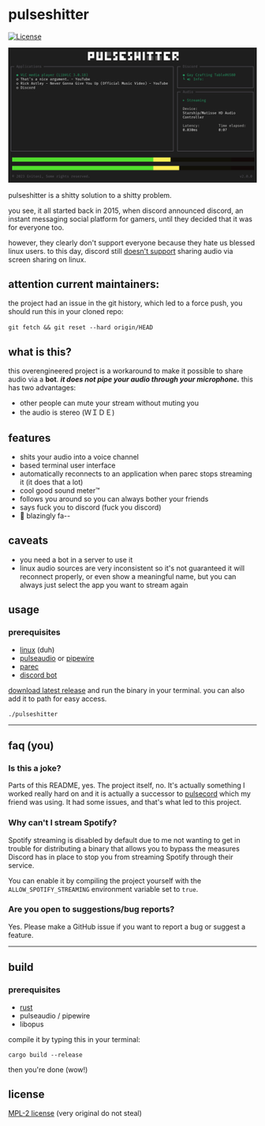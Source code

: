 # pulseshitter

[![License](https://img.shields.io/github/license/Enitoni/pulseshitter.svg?style=flat)](https://github.com/Enitoni/pulseshitter/blob/main/LICENSE)

![Screenshot of pulseshitter](screenshot.webp)

pulseshitter is a shitty solution to a shitty problem.

you see, it all started back in 2015, when discord announced discord, an instant messaging social platform for gamers, until they decided that it was for everyone too.

however, they clearly don't support everyone because they hate us blessed linux users. to this day, discord still [doesn't support](https://support.discord.com/hc/en-us/community/posts/360050971374-Linux-Screen-Share-Sound-Support) sharing audio via screen sharing on linux.

## **attention current maintainers:**

the project had an issue in the git history, which led to a force push, you should run this in your cloned repo:

`git fetch && git reset --hard origin/HEAD`

## what is this?

this overengineered project is a workaround to make it possible to share audio via a **bot**. ***it does not pipe your audio through your microphone.*** this has two advantages:

- other people can mute your stream without muting you
- the audio is stereo (ＷＩＤＥ)

## features

- shits your audio into a voice channel
- based terminal user interface
- automatically reconnects to an application when parec stops streaming it (it does that a lot)
- cool good sound meter™️
- follows you around so you can always bother your friends
- says fuck you to discord (fuck you discord)
- 🚀 blazingly fa-- 

## caveats

- you need a bot in a server to use it
- linux audio sources are very inconsistent so it's not guaranteed it will reconnect properly, or even show a meaningful name, but you can always just select the app you want to stream again

## usage

### prerequisites

- [linux](https://git.kernel.org/pub/scm/linux/kernel/git/torvalds/linux.git) (duh)
- [pulseaudio](https://www.freedesktop.org/wiki/Software/PulseAudio/) or [pipewire](https://pipewire.org)
- [parec](https://manpages.debian.org/testing/pulseaudio-utils/parec.1.en.html)
- [discord bot](https://google.com/search?q=discord+bot+token+generator)


[download latest release](https://github.com/Enitoni/pulseshitter/releases/latest) and run the binary in your terminal. you can also add it to path for easy access.

```shell
./pulseshitter
```

----

## faq (you)

### Is this a joke?
Parts of this README, yes. The project itself, no. It's actually something I worked really hard on and it is actually a successor to [pulsecord](https://github.com/itsMapleLeaf/pulsecord) which my friend was using. It had some issues, and that's what led to this project.

### Why can't I stream Spotify?
Spotify streaming is disabled by default due to me not wanting to get in trouble for distributing a binary that allows you to bypass the measures Discord has in place to stop you from streaming Spotify through their service.

You can enable it by compiling the project yourself with the `ALLOW_SPOTIFY_STREAMING` environment variable set to `true`.

### Are you open to suggestions/bug reports?
Yes. Please make a GitHub issue if you want to report a bug or suggest a feature.


---

## build

### prerequisites

- [rust](https://www.rust-lang.org/)
- pulseaudio / pipewire
- libopus

compile it by typing this in your terminal:
```shell
cargo build --release
```

then you're done (wow!)


## license

[MPL-2 license](https://www.mozilla.org/en-US/MPL/2.0/) (very original do not steal)
